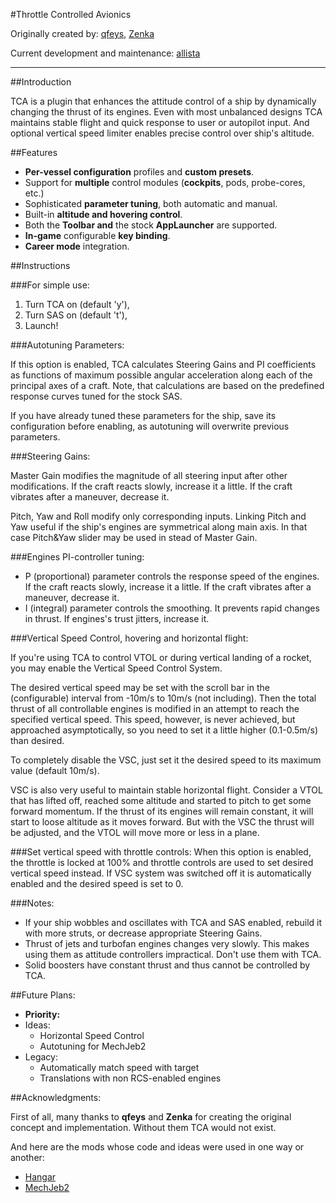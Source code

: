 #Throttle Controlled Avionics

Originally created by:
[qfeys](http://forum.kerbalspaceprogram.com/members/45099-qfeys),
[Zenka](http://forum.kerbalspaceprogram.com/members/108134-Zenka)

Current development and maintenance:
[allista](http://forum.kerbalspaceprogram.com/members/102693-allista)

***

##Introduction

TCA is a plugin that enhances the attitude control of a ship by dynamically changing the thrust of its engines. Even with most unbalanced designs TCA maintains stable flight and quick response to user or autopilot input. And optional vertical speed limiter enables precise control over ship's altitude.

##Features

* **Per-vessel configuration** profiles and **custom presets**.
* Support for **multiple** control modules (**cockpits**, pods, probe-cores, etc.)
* Sophisticated **parameter tuning**, both automatic and manual.
* Built-in **altitude and hovering control**.
* Both the **Toolbar and** the stock **AppLauncher** are supported.
* **In-game** configurable **key binding**.
* **Career mode** integration.

##Instructions

###For simple use:

1. Turn TCA on (default 'y'),
2. Turn SAS on (default 't'),
3. Launch!

###Autotuning Parameters:

If this option is enabled, TCA calculates Steering Gains and PI coefficients as functions of maximum possible angular acceleration along each of the principal axes of a craft. Note, that calculations are based on the predefined response curves tuned for the stock SAS.

If you have already tuned these parameters for the ship, save its configuration before enabling, as autotuning will overwrite previous parameters.

###Steering Gains:

Master Gain modifies the magnitude of all steering input after other modifications. If the craft reacts slowly, increase it a little. If the craft vibrates after a maneuver, decrease it.

Pitch, Yaw and Roll modify only corresponding inputs. Linking Pitch and Yaw useful if the ship's engines are symmetrical along main axis. In that case Pitch&Yaw slider may be used in stead of Master Gain.

###Engines PI-controller tuning:

* P (proportional) parameter controls the response speed of the engines. If the craft reacts slowly, increase it a little. If the craft vibrates after a maneuver, decrease it.
* I (integral) parameter controls the smoothing. It prevents rapid changes in thrust. If engines's trust jitters, increase it.

###Vertical Speed Control, hovering and horizontal flight:

If you're using TCA to control VTOL or during vertical landing of a rocket, you may enable the Vertical Speed Control System. 

The desired vertical speed may be set with the scroll bar in the (configurable) interval from -10m/s to 10m/s (not including). Then the total thrust of all controllable engines is modified in an attempt to reach the specified vertical speed. This speed, however, is never achieved, but approached asymptotically, so you need to set it a little higher (0.1-0.5m/s) than desired.

To completely disable the VSC, just set it the desired speed to its maximum value (default 10m/s).

VSC is also very useful to maintain stable horizontal flight. Consider a VTOL that has lifted off, reached some altitude and started to pitch to get some forward momentum. If the thrust of its engines will remain constant, it will start to loose altitude as it moves forward. But with the VSC the thrust will be adjusted, and the VTOL will move more or less in a plane.

###Set vertical speed with throttle controls:
When this option is enabled, the throttle is locked at 100% and throttle controls are used to set desired vertical speed instead. If VSC system was switched off it is automatically enabled and the desired speed is set to 0.

###Notes:

* If your ship wobbles and oscillates with TCA and SAS enabled, rebuild it with more struts, or decrease appropriate Steering Gains.
* Thrust of jets and turbofan engines changes very slowly. This makes using them as attitude controllers impractical. Don't use them with TCA. 
* Solid boosters have constant thrust and thus cannot be controlled by TCA.

##Future Plans:

* **Priority:**
* Ideas:
    * Horizontal Speed Control
    * Autotuning for MechJeb2
* Legacy:
    * Automatically match speed with target
    * Translations with non RCS-enabled engines

##Acknowledgments:

First of all, many thanks to **qfeys** and **Zenka** for creating the original concept and implementation. Without them TCA would not exist.

And here are the mods whose code and ideas were used in one way or another:

* [Hangar](http://forum.kerbalspaceprogram.com/threads/88933)
* [MechJeb2](http://forum.kerbalspaceprogram.com/threads/12384)

